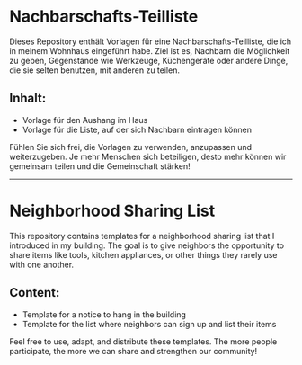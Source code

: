 # Nachbarschafts-Teilliste

Dieses Repository enthält Vorlagen für eine Nachbarschafts-Teilliste, die ich in meinem Wohnhaus eingeführt habe. Ziel ist es, Nachbarn die Möglichkeit zu geben, Gegenstände wie Werkzeuge, Küchengeräte oder andere Dinge, die sie selten benutzen, mit anderen zu teilen.

## Inhalt:
- Vorlage für den Aushang im Haus
- Vorlage für die Liste, auf der sich Nachbarn eintragen können

Fühlen Sie sich frei, die Vorlagen zu verwenden, anzupassen und weiterzugeben. Je mehr Menschen sich beteiligen, desto mehr können wir gemeinsam teilen und die Gemeinschaft stärken!

---

# Neighborhood Sharing List

This repository contains templates for a neighborhood sharing list that I introduced in my building. The goal is to give neighbors the opportunity to share items like tools, kitchen appliances, or other things they rarely use with one another.

## Content:
- Template for a notice to hang in the building
- Template for the list where neighbors can sign up and list their items

Feel free to use, adapt, and distribute these templates. The more people participate, the more we can share and strengthen our community!
